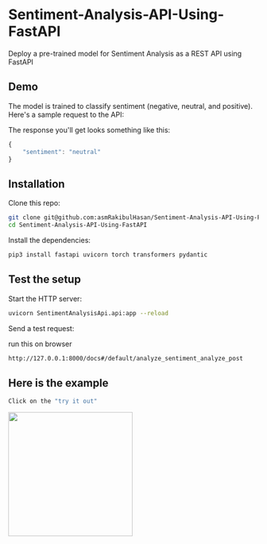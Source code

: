 # Sentiment-Analysis-API-Using-FastAPI

Deploy a pre-trained model for Sentiment Analysis as a REST API using FastAPI

## Demo

The model is trained to classify sentiment (negative, neutral, and positive). Here's a sample request to the API:

The response you'll get looks something like this:

```js
{
    "sentiment": "neutral"
}
```
## Installation

Clone this repo:

```sh
git clone git@github.com:asmRakibulHasan/Sentiment-Analysis-API-Using-FastAPI.git
cd Sentiment-Analysis-API-Using-FastAPI
```

Install the dependencies:

```sh
pip3 install fastapi uvicorn torch transformers pydantic
```


## Test the setup

Start the HTTP server:

```sh
uvicorn SentimentAnalysisApi.api:app --reload
```

Send a test request:

run this on browser

```sh
http://127.0.0.1:8000/docs#/default/analyze_sentiment_analyze_post
```

## Here is the example

```sh
Click on the "try it out"
```
<img src="https://raw.githubusercontent.com/curiousily/Deep-Learning-For-Hackers/master/.github/book-cover.png" width="250">

